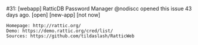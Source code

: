 #31: [webapp] RatticDB Password Manager
@nodiscc opened this issue 43 days ago.  [open] 
[new-app] [not now]

    Homepage: http://rattic.org/
    Demo: https://demo.rattic.org/cred/list/
    Sources: https://github.com/tildaslash/RatticWeb


